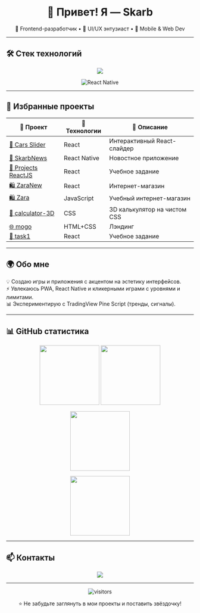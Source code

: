<h1 align="center">👋 Привет! Я — Skarb</h1>

<p align="center">
  🚀 Frontend-разработчик • 🎨 UI/UX энтузиаст • 📱 Mobile & Web Dev  
</p>

---

## 🛠️ Стек технологий  

<p align="center">
  <!-- Убрали reactnative (его нет в skillicons) -->
  <img src="https://skillicons.dev/icons?i=js,react,nodejs,mongodb,html,css,figma" />
</p>

<p align="center">
  <!-- Отдельный бейдж для React Native -->
  <img alt="React Native" src="https://img.shields.io/badge/React%20Native-000?style=for-the-badge&logo=react&logoColor=61DAFB" />
</p>

---

## 📌 Избранные проекты  

| 🚀 Проект | 🔧 Технологии | 📖 Описание |
|-----------|---------------|-------------|
| [🚗 Cars Slider](https://github.com/skarb-by/CarsSlider) | React | Интерактивный React-слайдер |
| [📰 SkarbNews](https://github.com/skarb-by/SkarbNews) | React Native | Новостное приложение |
| [📝 Projects ReactJS](https://github.com/skarb-by/Projects-ReactJS) | React | Учебное задание |
| [🛍️ ZaraNew](https://github.com/skarb-by/ZaraNew) | React | Интернет-магазин |
| [🛍️ Zara](https://github.com/skarb-by/Zara) | JavaScript | Учебный интернет-магазин |
| [🧮 calculator-3D](https://github.com/skarb-by/calculator-3D) | CSS | 3D калькулятор на чистом CSS |
| [🌐 mogo](https://github.com/skarb-by/mogo) | HTML+CSS | Лэндинг |
| [📝 task1](https://github.com/skarb-by/task1) | React | Учебное задание |

---

## 🌍 Обо мне  

💡 Создаю игры и приложения с акцентом на эстетику интерфейсов.  
⚡ Увлекаюсь PWA, React Native и кликерными играми с уровнями и лимитами.  
📊 Экспериментирую с TradingView Pine Script (тренды, сигналы).  

---

## 📊 GitHub статистика  

<p align="center">
  <img src="https://github-readme-stats.vercel.app/api?username=skarb-by&show_icons=true&theme=dark" height="160" />
  <img src="https://github-readme-stats.vercel.app/api/top-langs/?username=skarb-by&layout=compact&theme=dark" height="160" />
</p>

<p align="center">
  <img src="https://github-readme-streak-stats.herokuapp.com?user=skarb-by&theme=radical&hide_border=true" height="160"/>
  </p>
  <p align="center">
  <img src="https://github-profile-trophy.vercel.app/?username=skarb-by&theme=darkhub" height="160"/>
</p>

---

## 📫 Контакты  

<p align="center">
  <a href="https://t.me/robin_hood_8"><img src="https://img.shields.io/badge/Telegram-000?style=for-the-badge&logo=telegram&logoColor=26A5E4" /></a>
</p>

---

<p align="center">
  <img src="https://visitor-badge.laobi.icu/badge?page_id=skarb-by" alt="visitors"/>  
</p>

<p align="center">⭐️ Не забудьте заглянуть в мои проекты и поставить звёздочку!</p>
